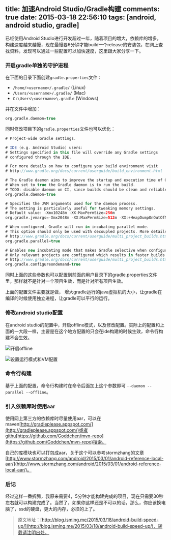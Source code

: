 title: 加速Android Studio/Gradle构建
comments: true
date: 2015-03-18 22:56:10
tags: [android, android studio, gradle]
---


已经使用Android Studio进行开发超过一年，随着项目的增大，依赖库的增多，构建速度越来越慢，现在最慢要6分钟才能build一个release的安装包，在网上查找资料，发现可以通过一些配置可以加快速度，这里跟大家分享一下。


### 开启gradle单独的守护进程

在下面的目录下面创建`gradle.properties`文件：

+ `/home/<username>/.gradle/` (Linux)     
+ `/Users/<username>/.gradle/` (Mac)
+ `C:\Users\<username>\.gradle` (Windows)

并在文件中增加：     
```groovy
org.gradle.daemon=true
```

<!--more-->

同时修改项目下的`gradle.properties`文件也可以优化：

```groovy
# Project-wide Gradle settings.

# IDE (e.g. Android Studio) users:
# Settings specified in this file will override any Gradle settings
# configured through the IDE.

# For more details on how to configure your build environment visit
# http://www.gradle.org/docs/current/userguide/build_environment.html

# The Gradle daemon aims to improve the startup and execution time of Gradle.
# When set to true the Gradle daemon is to run the build.
# TODO: disable daemon on CI, since builds should be clean and reliable on servers
org.gradle.daemon=true

# Specifies the JVM arguments used for the daemon process.
# The setting is particularly useful for tweaking memory settings.
# Default value: -Xmx10248m -XX:MaxPermSize=256m
org.gradle.jvmargs=-Xmx2048m -XX:MaxPermSize=512m -XX:+HeapDumpOnOutOfMemoryError -Dfile.encoding=UTF-8

# When configured, Gradle will run in incubating parallel mode.
# This option should only be used with decoupled projects. More details, visit
# http://www.gradle.org/docs/current/userguide/multi_project_builds.html#sec:decoupled_projects
org.gradle.parallel=true

# Enables new incubating mode that makes Gradle selective when configuring projects. 
# Only relevant projects are configured which results in faster builds for large multi-projects.
# http://www.gradle.org/docs/current/userguide/multi_project_builds.html#sec:configuration_on_demand
org.gradle.configureondemand=true
```

同时上面的这些参数也可以配置到前面的用户目录下的gradle.properties文件里，那样就不是针对一个项目生效，而是针对所有项目生效。

上面的配置文件主要就是做， 增大gradle运行的java虚拟机的大小，让gradle在编译的时候使用独立进程，让gradle可以平行的运行。

### 修改android studio配置
在android studio的配置中，开启offline模式，以及修改配置。实际上的配置和上面的一大段一样，主要是在这个地方配置的只会在ide构建的时候生效，命令行构建不会生效。

![开启offline](http://isming.qiniudn.com/as_gradle_offline.png)

![设置运行模式和VM配置](http://isming.qiniudn.com/as_gradle_config.png)


### 命令行构建
基于上面的配置，命令行构建时在命令后面加上这个参数即可 `--daemon --parallel --offline`。

### 引入依赖库时使用aar

使用网上第三方的依赖库时尽量使用aar，可以在maven[http://gradleplease.appspot.com/](http://gradleplease.appspot.com/)或者githu[https://github.com/Goddchen/mvn-repo](https://github.com/Goddchen/mvn-repo)搜索。

自己的库模块也可以打包成aar，关于这个可以参考stormzhang的文章[http://www.stormzhang.com/android/2015/03/01/android-reference-local-aar/](http://www.stormzhang.com/android/2015/03/01/android-reference-local-aar/)。


### 后记

经过这样一番折腾，我原来需要4，5分钟才能构建完成的项目，现在只需要30秒左右就可以构建完成了。当然了，如果你这样还是不可以的话，那么，你应该换电脑了，ssd的硬盘，更大的内存，必须的上了。

>原文地址：[http://blog.isming.me/2015/03/18/android-build-speed-up/](http://blog.isming.me/2015/03/18/android-build-speed-up/)，转载请注明出处。